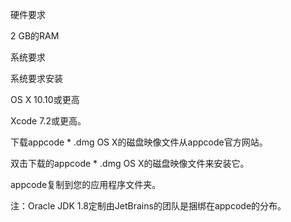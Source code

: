 硬件要求

2 GB的RAM

系统要求

系统要求安装

OS X 10.10或更高

Xcode 7.2或更高。

下载appcode * .dmg OS X的磁盘映像文件从appcode官方网站。

双击下载的appcode * .dmg OS X的磁盘映像文件来安装它。

appcode复制到您的应用程序文件夹。

注：Oracle JDK 1.8定制由JetBrains的团队是捆绑在appcode的分布。
